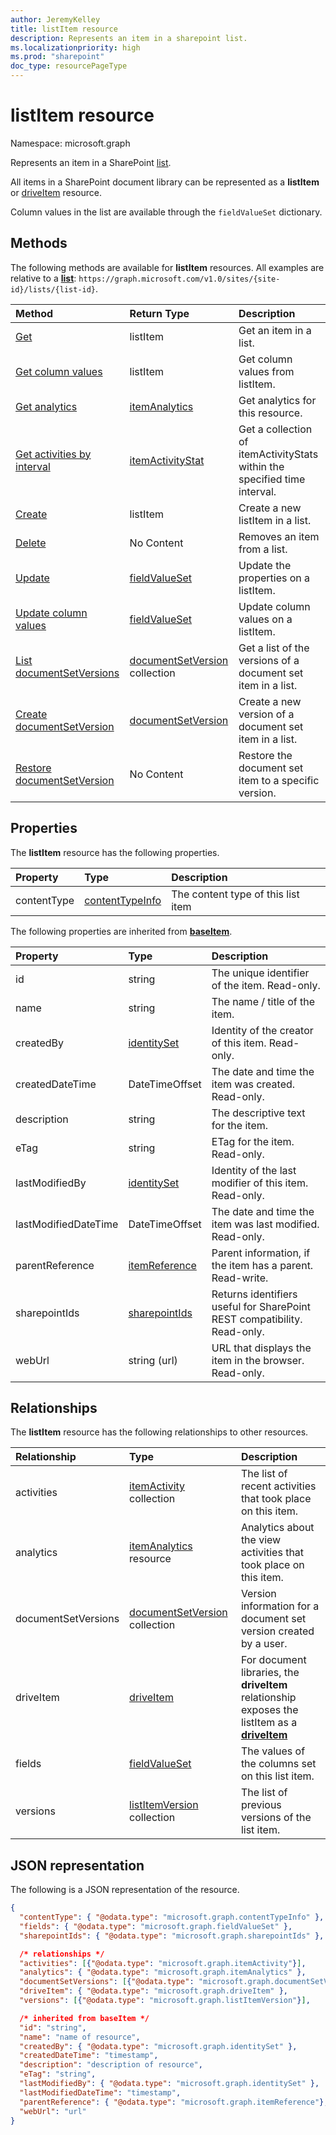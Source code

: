 ```yaml
---
author: JeremyKelley
title: listItem resource
description: Represents an item in a sharepoint list.
ms.localizationpriority: high
ms.prod: "sharepoint"
doc_type: resourcePageType
---
```


# listItem resource

Namespace: microsoft.graph

Represents an item in a SharePoint [list][].

All items in a SharePoint document library can be represented as a **listItem** or [driveItem][] resource.

Column values in the list are available through the `fieldValueSet` dictionary.

## Methods

The following methods are available for **listItem** resources.
All examples are relative to a **[list][]**: `https://graph.microsoft.com/v1.0/sites/{site-id}/lists/{list-id}`.

| Method                                                                   | Return Type                        | Description                                                               |
|:-------------------------------------------------------------------------|:-----------------------------------|:--------------------------------------------------------------------------|
| [Get][]                                                                  | listItem                           | Get an item in a list.                                                    |
| [Get column values][Get]                                                 | listItem                           | Get column values from listItem.                                          |
| [Get analytics][]                                                        | [itemAnalytics][]                  | Get analytics for this resource.                                          |
| [Get activities by interval][]                                           | [itemActivityStat][]               | Get a collection of itemActivityStats within the specified time interval. |
| [Create][]                                                               | listItem                           | Create a new listItem in a list.                                          |
| [Delete][]                                                               | No Content                         | Removes an item from a list.                                              |
| [Update][]                                                               | [fieldValueSet][]                  | Update the properties on a listItem.                                      |
| [Update column values][Update]                                           | [fieldValueSet][]                  | Update column values on a listItem.                                       |
| [List documentSetVersions](../api/listitem-list-documentsetversions.md)  | [documentSetVersion][] collection  | Get a list of the versions of a document set item in a list.              |
| [Create documentSetVersion](../api/listitem-post-documentsetversions.md) | [documentSetVersion][]             | Create a new version of a document set item in a list.                    |
| [Restore documentSetVersion](../api/documentsetversion-restore.md)       | No Content                         | Restore the document set item to a specific version.                      |

[Get]: ../api/listitem-get.md
[Get analytics]: ../api/itemanalytics-get.md
[Get activities by interval]: ../api/itemactivitystat-getactivitybyinterval.md
[Create]: ../api/listitem-create.md
[Delete]: ../api/listitem-delete.md
[Update]: ../api/listitem-update.md

[itemActivityStat]: itemactivitystat.md
[fieldValueSet]: fieldvalueset.md
[documentSetVersion]: documentsetversion.md

## Properties

The **listItem** resource has the following properties.

| Property    | Type                | Description                        |
|:------------|:--------------------|:-----------------------------------|
| contentType | [contentTypeInfo][] | The content type of this list item |

The following properties are inherited from **[baseItem][]**.

| Property             | Type              | Description                                                              |
|:---------------------|:------------------|:-------------------------------------------------------------------------|
| id                   | string            | The unique identifier of the item. Read-only.                            |
| name                 | string            | The name / title of the item.                                            |
| createdBy            | [identitySet][]   | Identity of the creator of this item. Read-only.                         |
| createdDateTime      | DateTimeOffset    | The date and time the item was created. Read-only.                       |
| description          | string            | The descriptive text for the item.                                       |
| eTag                 | string            | ETag for the item. Read-only.                                            |
| lastModifiedBy       | [identitySet][]   | Identity of the last modifier of this item. Read-only.                   |
| lastModifiedDateTime | DateTimeOffset    | The date and time the item was last modified. Read-only.                 |
| parentReference      | [itemReference][] | Parent information, if the item has a parent. Read-write.                |
| sharepointIds        | [sharepointIds][] | Returns identifiers useful for SharePoint REST compatibility. Read-only. |
| webUrl               | string (url)      | URL that displays the item in the browser. Read-only.                    |

## Relationships

 The **listItem** resource has the following relationships to other resources.

| Relationship        | Type                                                                | Description                                                                                        |
|:--------------------|:--------------------------------------------------------------------|:---------------------------------------------------------------------------------------------------|
| activities          | [itemActivity][] collection                                         | The list of recent activities that took place on this item.                                        |
| analytics           | [itemAnalytics][] resource                                          | Analytics about the view activities that took place on this item.                                  |
| documentSetVersions | [documentSetVersion](../resources/documentsetversion.md) collection | Version information for a document set version created by a user.                                  |
| driveItem           | [driveItem][]                                                       | For document libraries, the **driveItem** relationship exposes the listItem as a **[driveItem][]** |
| fields              | [fieldValueSet][]                                                   | The values of the columns set on this list item.                                                   |
| versions            | [listItemVersion][] collection                                      | The list of previous versions of the list item.                                                    |

[baseItem]: baseitem.md
[contentTypeInfo]: contenttypeinfo.md
[driveItem]: driveitem.md
[fieldValueSet]: fieldvalueset.md
[identitySet]: identityset.md
[itemActivity]: itemactivity.md
[itemAnalytics]: itemanalytics.md
[itemReference]: itemreference.md
[list]: list.md
[listItemVersion]: listitemversion.md
[sharepointIds]: sharepointids.md

## JSON representation

The following is a JSON representation of the resource.

<!--{
  "blockType": "resource",
  "keyProperty": "id",
  "baseType": "microsoft.graph.baseItem",
  "@odata.type": "microsoft.graph.listItem"
}-->

```json
{
  "contentType": { "@odata.type": "microsoft.graph.contentTypeInfo" },
  "fields": { "@odata.type": "microsoft.graph.fieldValueSet" },
  "sharepointIds": { "@odata.type": "microsoft.graph.sharepointIds" },

  /* relationships */
  "activities": [{"@odata.type": "microsoft.graph.itemActivity"}],
  "analytics": { "@odata.type": "microsoft.graph.itemAnalytics" },
  "documentSetVersions": [{"@odata.type": "microsoft.graph.documentSetVersion"}],
  "driveItem": { "@odata.type": "microsoft.graph.driveItem" },
  "versions": [{"@odata.type": "microsoft.graph.listItemVersion"}],

  /* inherited from baseItem */
  "id": "string",
  "name": "name of resource",
  "createdBy": { "@odata.type": "microsoft.graph.identitySet" },
  "createdDateTime": "timestamp",
  "description": "description of resource",
  "eTag": "string",
  "lastModifiedBy": { "@odata.type": "microsoft.graph.identitySet" },
  "lastModifiedDateTime": "timestamp",
  "parentReference": { "@odata.type": "microsoft.graph.itemReference"},
  "webUrl": "url"
}
```

<!-- {
  "type": "#page.annotation",
  "description": "",
  "keywords": "",
  "section": "documentation",
  "tocPath": "Resources/listItem",
  "tocBookmarks": {
    "ListItem": "#"
  }
} -->

